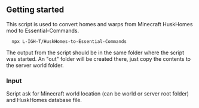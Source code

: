 
## Getting started

This script is used to convert homes and warps from Minecraft HuskHomes mod to Essential-Commands.

```console
  npx L-IGH-T/HuskHomes-to-Essential-Commands
```
The output from the script should be in the same folder where the script was started.
An "out" folder will be created there, just copy the contents to the server world folder.

### Input

Script ask for Minecraft world location (can be world or server root folder) and HuskHomes database file.

